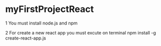 ﻿# myFirstProjectReact
 
1 You must install node.js and npm 

2 For create a new react app you must excute on terminal npm install -g create-react-app.js
